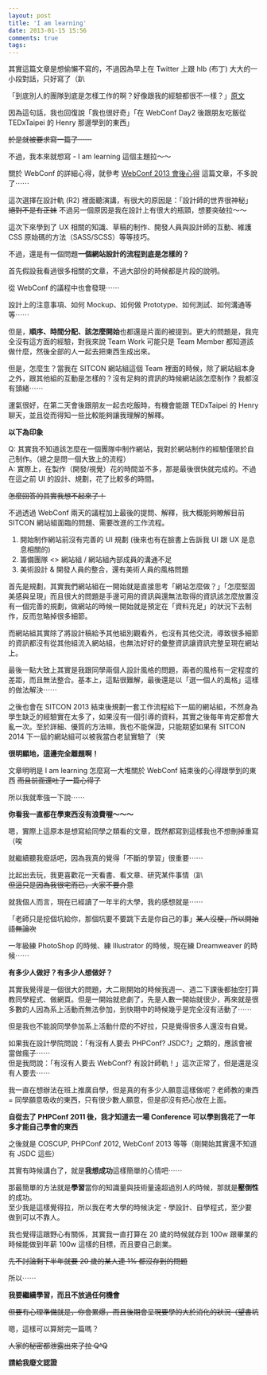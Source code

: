 ```yaml
---
layout: post
title: 'I am learning'
date: 2013-01-15 15:56
comments: true
tags: 
---
```



其實這篇文章是想偷懶不寫的，不過因為早上在 Twitter 上跟 hlb (布丁) 大大的一小段對話，只好寫了（趴

「到底別人的團隊到底是怎樣工作的啊？好像跟我的經驗都很不一樣？」[原文](http://minipai.tumblr.com/day/2013/01/15)

因為這句話，我也回復說「我也很好奇」「在 WebConf Day2 後跟朋友吃飯從 TEDxTaipei 的 Henry 那邊學到的東西」

<del>於是就被要求寫一篇了⋯⋯</del>

不過，我本來就想寫 - I am learning 這個主題拉～～

<!-- more -->

關於 WebConf 的詳細心得，就參考 [WebConf 2013 會後心得](http://revo-skill.dev/blog/2013/01/14/webconf-2013/) 這篇文章，不多說了⋯⋯

這次選擇在設計軌 (R2) 裡面聽演講，有很大的原因是：「設計師的世界很神秘」<br />
<del>絕對不是有正妹</del> 不過另一個原因是我在設計上有很大的瓶頸，想要突破拉～～

這次下來學到了 UX 相關的知識、草稿的制作、開發人員與設計師的互動、維護 CSS 原始碼的方法（SASS/SCSS）等等技巧。

不過，還是有一個問題**一個網站設計的流程到底是怎樣的？**

首先假設我看過很多相關的文章，不過大部份的時候都是片段的說明。

從 WebConf 的議程中也會發現⋯⋯

設計上的注意事項、如何 Mockup、如何做 Prototype、如何測試、如何溝通等等⋯⋯

但是，**順序、時間分配、該怎麼開始**也都還是片面的被提到。更大的問題是，我完全沒有這方面的經驗，對我來說 Team Work 可能只是 Team Member 都知道該做什麼，然後全部的人一起去把東西生成出來。

但是，怎麼生？當我在 SITCON 網站組這個 Team 裡面的時候，除了網站組本身之外，跟其他組的互動是怎樣的？沒有足夠的資訊的時候網站該怎麼制作？我都沒有頭緒⋯⋯

運氣很好，在第二天會後跟朋友一起去吃飯時，有機會能跟 TEDxTaipei 的 Henry 聊天，並且從而得知一些比較能夠讓我理解的解釋。

**以下為印象**

Q: 其實我不知道該怎麼在一個團隊中制作網站，我對於網站制作的經驗僅限於自己制作。（總之是問一個大致上的流程）<br />
A: 實際上，在製作（開發/視覺）花的時間並不多，那是最後很快就完成的。不過在這之前 UI 的設計、規劃，花了比較多的時間。

<del>怎麼回答的其實我想不起來了！</del>

不過透過 WebConf 兩天的議程加上最後的提問、解釋，我大概能夠瞭解目前 SITCON 網站組面臨的問題、需要改進的工作流程。

1. 開始制作網站前沒有完善的 UI 規劃 (後來也有在臉書上告訴我 UI 跟 UX 是息息相關的)
2. 籌備團隊 <> 網站組 / 網站組內部成員的溝通不足
3. 美術設計 & 開發人員的整合，還有美術人員的風格問題

首先是規劃，其實我們網站組在一開始就是直接思考「網站怎麼做？」「怎麼堅固美感與呈現」而且很大的問題是手邊可用的資訊與還無法取得的資訊該怎麼放置沒有一個完善的規劃，做網站的時候一開始就是預定在「資料充足」的狀況下去制作，反而忽略掉很多細節。

而網站組其實除了將設計稿給予其他組別觀看外，也沒有其他交流，導致很多細節的資訊都沒有從其他組流入網站組，也無法好好的彙整資訊讓資訊完整呈現在網站上。

最後一點大致上其實是我跟同學兩個人設計風格的問題，兩者的風格有一定程度的差距，而且無法整合。基本上，這點很難解，最後還是以「選一個人的風格」這樣的做法解決⋯⋯

之後也會在 SITCON 2013 結束後規劃一套工作流程給下一屆的網站組，不然身為學生缺乏的經驗實在太多了，如果沒有一個引導的資料，其實之後每年肯定都會大亂一次。至於詳細、優質的方法嘛，我也不能保證，只能期望如果有 SITCON 2014 下一屆的網站組可以被我當白老鼠實驗了（笑

**很明顯地，這邊完全離題啊！**

文章明明是 I am learning 怎麼寫一大堆關於 WebConf 結束後的心得跟學到的東西 <del>而且前面還吐了一篇心得了</del>

所以我就牽強一下說⋯⋯

**你看我一直都在學東西沒有浪費喔～～～**

嗯，實際上這原本是想寫給同學之類看的文章，既然都寫到這樣我也不想刪掉重寫（唉

就繼續聽我廢話吧，因為我真的覺得「不斷的學習」很重要⋯⋯

比起出去玩，我更喜歡花一天看書、看文章、研究某件事情（趴<br />
<del>但這只是因為我很宅而已，大家不要介意</del>

就我個人而言，現在已經讀了一年半的大學，我的感想就是⋯⋯

「老師只是挖個坑給你，那個坑要不要跳下去是你自己的事」<del>某人沒梗，所以開始語無論次</del>

一年級練 PhotoShop 的時候、練 Illustrator 的時候，現在練 Dreamweaver 的時候⋯⋯

**有多少人做好？有多少人想做好？**

其實我覺得是一個很大的問題，大二剛開始的時候我週一、週二下課後都抽空打算教同學程式、做網頁。但是一開始就悲劇了，先是人數一開始就很少，再來就是很多數的人因為系上活動而無法參加，到快期中的時候幾乎是完全沒有活動了⋯⋯

但是我也不能說同學參加系上活動什麼的不好拉，只是覺得很多人還沒有自覺。

如果我在設計學院問說：「有沒有人要去 PHPConf? JSDC?」之類的，應該會被當做瘋子⋯⋯<br />
但是我問說：「有沒有人要去 WebConf? 有設計師軌！」這次正常了，但是還是沒有人要去⋯⋯

我一直在想辦法在班上推廣自學，但是真的有多少人願意這樣做呢？老師教的東西 = 同學願意吸收的東西，只有很少數人願意，但是卻沒有把心放在上面。

**自從去了 PHPConf 2011 後，我才知道去一場 Conference 可以學到我花了一年多才能自己學會的東西**

之後就是 COSCUP, PHPConf 2012, WebConf 2013 等等（剛開始其實還不知道有 JSDC 這些）

其實有時候講白了，就是**我想成功**這樣簡單的心情吧⋯⋯

那最簡單的方法就是**學習**當你的知識量與技術量遠超過別人的時候，那就是**壓倒性**的成功。<br />
至少我是這樣覺得拉，所以我在考大學的時候決定 - 學設計、自學程式，至少要做到可以不靠人。

我也覺得這跟野心有關係，其實我一直打算在 20 歲的時候就存到 100w 跟畢業的時候能做到年薪 100w 這樣的目標，而且要自己創業。

<del>先不討論剩下半年就要 20 歲的某人連 1% 都沒存到的問題</del>

所以⋯⋯

**我要繼續學習，而且不放過任何機會**

<del>但要有心理準備就是，你會累爆，而且後期會呈現要學的大於消化的狀況（望書坑</del>

嗯，這樣可以算掰完一篇嗎？

<del>人家的秘密都泄露出來了拉 Q^Q</del>

**請給我廢文認證**

